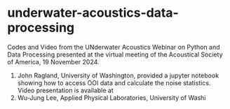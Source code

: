 # underwater-acoustics-data-processing
Codes and Video from the UNderwater Acoustics Webinar on Python and Data Processing presented at the virtual meeting of the Acoustical Society of America, 19 November 2024.

1. John Ragland, University of Washington, provided a jupyter notebook showing how to access OOI data and calculate the noise statistics.  Video presentation is available at
2. Wu-Jung Lee, Applied Physical Laboratories, University of Washi
